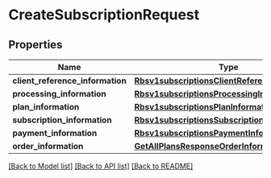 # CreateSubscriptionRequest

## Properties
Name | Type | Description | Notes
------------ | ------------- | ------------- | -------------
**client_reference_information** | [**Rbsv1subscriptionsClientReferenceInformation**](Rbsv1subscriptionsClientReferenceInformation.md) |  | [optional] 
**processing_information** | [**Rbsv1subscriptionsProcessingInformation**](Rbsv1subscriptionsProcessingInformation.md) |  | [optional] 
**plan_information** | [**Rbsv1subscriptionsPlanInformation**](Rbsv1subscriptionsPlanInformation.md) |  | [optional] 
**subscription_information** | [**Rbsv1subscriptionsSubscriptionInformation**](Rbsv1subscriptionsSubscriptionInformation.md) |  | [optional] 
**payment_information** | [**Rbsv1subscriptionsPaymentInformation**](Rbsv1subscriptionsPaymentInformation.md) |  | [optional] 
**order_information** | [**GetAllPlansResponseOrderInformation**](GetAllPlansResponseOrderInformation.md) |  | [optional] 

[[Back to Model list]](../README.md#documentation-for-models) [[Back to API list]](../README.md#documentation-for-api-endpoints) [[Back to README]](../README.md)


